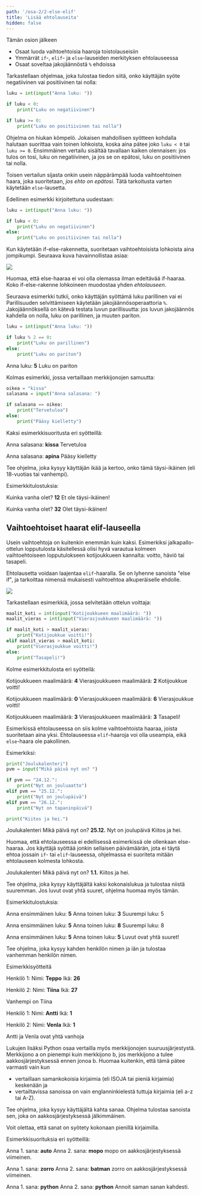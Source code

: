 ```yaml
---
path: '/osa-2/2-else-elif'
title: 'Lisää ehtolauseita'
hidden: false
---
```



<text-box variant='learningObjectives' name='Oppimistavoitteet'>

Tämän osion jälkeen

- Osaat luoda vaihtoehtoisia haaroja toistolauseisiin
- Ymmärrät `if`-, `elif`- ja `else`-lauseiden merkityksen ehtolauseessa
- Osaat soveltaa jakojäännöstä `%` ehdoissa

</text-box>

Tarkastellaan ohjelmaa, joka tulostaa tiedon siitä, onko käyttäjän syöte negatiivinen vai positiivinen tai nolla:

```python
luku = int(input("Anna luku: "))

if luku < 0:
    print("Luku on negatiivinen")

if luku >= 0:
    print("Luku on positiivinen tai nolla")
```

Ohjelma on hiukan kömpelö. Jokaisen mahdollisen syötteen kohdalla halutaan suorittaa vain toinen lohkoista, koska aina pätee joko `luku < 0` tai `luku >= 0`. Ensimmäinen vertailu sisältää tavallaan kaiken olennaisen: jos tulos on tosi, luku on negatiivinen, ja jos se on epätosi, luku on positiivinen tai nolla.

Toisen vertailun sijasta onkin usein näppärämpää luoda vaihtoehtoinen haara, joka suoritetaan, _jos ehto on epätosi_. Tätä tarkoitusta varten käytetään `else`-lausetta.

Edellinen esimerkki kirjoitettuna uudestaan:

```python
luku = int(input("Anna luku: "))

if luku < 0:
    print("Luku on negatiivinen")
else:
    print("Luku on positiivinen tai nolla")
```

Kun käytetään if-else-rakennetta, suoritetaan vaihtoehtoisista lohkoista aina jompikumpi. Seuraava kuva havainnollistaa asiaa:

<img src="2_2_1.png">

Huomaa, että else-haaraa ei voi olla olemassa ilman edeltävää if-haaraa. Koko if-else-rakenne lohkoineen muodostaa yhden _ehtolauseen_.

Seuraava esimerkki tutkii, onko käyttäjän syöttämä luku parillinen vai ei Parillisuuden selvittämiseen käytetään jakojäännösoperaattoria `%`. Jakojäännöksellä on kätevä testata luvun parillisuutta: jos luvun jakojäännös kahdella on nolla, luku on parillinen, ja muuten pariton.

```python
luku = int(input("Anna luku: "))

if luku % 2 == 0:
    print("Luku on parillinen")
else:
    print("Luku on pariton")
```

<sample-output>

Anna luku: **5**
Luku on pariton

</sample-output>

Kolmas esimerkki, jossa vertaillaan merkkijonojen samuutta:

```python
oikea = "kissa"
salasana = input("Anna salasana: ")

if salasana == oikea:
    print("Tervetuloa")
else:
    print("Pääsy kielletty")
```

Kaksi esimerkkisuoritusta eri syötteillä:

<sample-output>

Anna salasana: **kissa**
Tervetuloa

</sample-output>

<sample-output>

Anna salasana: **apina**
Pääsy kielletty

</sample-output>


<in-browser-programming-exercise name="Täysi-ikäisyys" tmcname="osa02-4_taysi_ikaisyys">

Tee ohjelma, joka kysyy käyttäjän ikää ja kertoo, onko tämä täysi-ikäinen (eli 18-vuotias tai vanhempi).

Esimerkkitulostuksia:

<sample-output>

Kuinka vanha olet? **12**
Et ole täysi-ikäinen!

</sample-output>


<sample-output>

Kuinka vanha olet? **32**
Olet täysi-ikäinen!

</sample-output>

</in-browser-programming-exercise>

## Vaihtoehtoiset haarat elif-lauseella

Usein vaihtoehtoja on kuitenkin enemmän kuin kaksi. Esimerkiksi jalkapallo-ottelun lopputulosta käsitellessä olisi hyvä varautua kolmeen vaihtoehtoiseen lopputulokseen kotijoukkueen kannalta: voitto, häviö tai tasapeli.

Ehtolausetta voidaan laajentaa `elif`-haaralla. Se on lyhenne sanoista "else if", ja tarkoittaa nimensä mukaisesti vaihtoehtoa alkuperäiselle ehdolle.

<img src="2_2_2.png">

Tarkastellaan esimerkkiä, jossa selvitetään ottelun voittaja:

```python
maalit_koti = int(input("Kotijoukkueen maalimäärä: "))
maalit_vieras = int(input("Vierasjoukkueen maalimäärä: "))

if maalit_koti > maalit_vieras:
    print("Kotijoukkue voitti!")
elif maalit_vieras > maalit_koti:
    print("Vierasjoukkue voitti!")
else:
    print("Tasapeli!")
```

Kolme esimerkkitulosta eri syötteilä:

<sample-output>

Kotijoukkueen maalimäärä: **4**
Vierasjoukkueen maalimäärä: **2**
Kotijoukkue voitti!

</sample-output>

<sample-output>

Kotijoukkueen maalimäärä: **0**
Vierasjoukkueen maalimäärä: **6**
Vierasjoukkue voitti!

</sample-output>

<sample-output>

Kotijoukkueen maalimäärä: **3**
Vierasjoukkueen maalimäärä: **3**
Tasapeli!

</sample-output>

Esimerkissä ehtolauseessa on siis kolme vaihtoehtoista haaraa, joista suoritetaan aina yksi. Ehtolauseessa `elif`-haaroja voi olla useampia, eikä `else`-haara ole pakollinen.

Esimerkiksi:

```python
print("Joulukalenteri")
pvm = input("Mikä päivä nyt on? ")

if pvm == "24.12.":
    print("Nyt on jouluaatto")
elif pvm == "25.12.":
    print("Nyt on joulupäivä")
elif pvm == "26.12.":
    print("Nyt on tapaninpäivä")

print("Kiitos ja hei.")
```

<sample-output>

Joulukalenteri
Mikä päivä nyt on? **25.12.**
Nyt on joulupäivä
Kiitos ja hei.

</sample-output>

Huomaa, että ehtolauseessa ei edellisessä esimerkissä ole ollenkaan else-haaraa. Jos käyttäjä syöttää jonkin sellaisen päivämäärän, jota ei täytä ehtoa jossain `if`- tai `elif`-lauseessa, ohjelmassa ei suoriteta mitään ehtolauseen kolmesta lohkosta.

<sample-output>

Joulukalenteri
Mikä päivä nyt on? **1.1.**
Kiitos ja hei.

</sample-output>

<in-browser-programming-exercise name=" Suurempi tai yhtäsuuri" tmcname="osa02-5_suurempi_tai_yhtasuuri">

Tee ohjelma, joka kysyy käyttäjältä kaksi kokonaislukua ja tulostaa niistä suuremman. Jos luvut ovat yhtä suuret, ohjelma huomaa myös tämän.

Esimerkkitulostuksia:

<sample-output>

Anna ensimmäinen luku: **5**
Anna toinen luku: **3**
Suurempi luku: 5

</sample-output>

<sample-output>

Anna ensimmäinen luku: **5**
Anna toinen luku: **8**
Suurempi luku: 8

</sample-output>

<sample-output>

Anna ensimmäinen luku: **5**
Anna toinen luku: **5**
Luvut ovat yhtä suuret!

</sample-output>

</in-browser-programming-exercise>


<in-browser-programming-exercise name="Vanhempi" tmcname="osa02-6_vanhempi">

Tee ohjelma, joka kysyy kahden henkilön nimen ja iän ja tulostaa vanhemman henkilön nimen.

Esimerkkisyötteitä

<sample-output>

Henkilö 1:
Nimi: **Teppo**
Ikä: **26**

Henkilö 2:
Nimi: **Tiina**
Ikä: **27**

Vanhempi on Tiina

</sample-output>

<sample-output>

Henkilö 1:
Nimi: **Antti**
Ikä: **1**

Henkilö 2:
Nimi: **Venla**
Ikä: **1**

Antti ja Venla ovat yhtä vanhoja

</sample-output>

</in-browser-programming-exercise>

<in-browser-programming-exercise name="Aakkosjärjestyksessä viimeinen" tmcname="osa02-7_aakkkosjarjestyksessa_viimeinen">

Lukujen lisäksi Python osaa vertailla myös merkkijonojen suuruusjärjestystä. Merkkijono a on pienempi kuin merkkijono b, jos merkkijono a tulee aakkosjärjestyksessä ennen jonoa b.
Huomaa kuitenkin, että tämä pätee varmasti vain kun
- vertaillaan samankokoisia kirjaimia (eli ISOJA tai pieniä kirjaimia) keskenään ja
- vertailtavissa sanoissa on vain englanninkielestä tuttuja kirjaimia (eli a-z tai A-Z).

Tee ohjelma, joka kysyy käyttäjältä kahta sanaa. Ohjelma tulostaa sanoista sen, joka on aakkosjärjestyksessä jälkimmäinen.

Voit olettaa, että sanat on syötety kokonaan pienillä kirjaimilla.

Esimerkkisuorituksia eri syötteillä:

<sample-output>

Anna 1. sana: **auto**
Anna 2. sana: **mopo**
mopo on aakkosjärjestyksessä viimeinen.

</sample-output>

<sample-output>

Anna 1. sana: **zorro**
Anna 2. sana: **batman**
zorro on aakkosjärjestyksessä viimeinen.

</sample-output>

<sample-output>

Anna 1. sana: **python**
Anna 2. sana: **python**
Annoit saman sanan kahdesti.

</sample-output>

</in-browser-programming-exercise>

